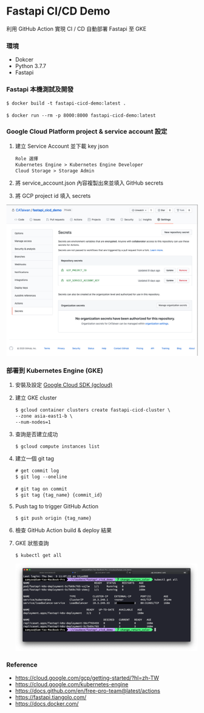 # Fastapi CI/CD Demo

利用 GitHub Action 實現 CI / CD 自動部署 Fastapi 至 GKE

### 環境

- Dokcer
- Python 3.7.7
- Fastapi

### Fastapi 本機測試及開發

```shell
$ docker build -t fastapi-cicd-demo:latest .

$ docker run --rm -p 8000:8000 fastapi-cicd-demo:latest
```

### Google Cloud Platform project & service account 設定

1. 建立 Service Account 並下載 key json

   ```
   Role 選擇
   Kubernetes Engine > Kubernetes Engine Developer
   Cloud Storage > Storage Admin
   ```

2. 將 service_account.json 內容複製出來並填入 GitHub secrets

3. 將 GCP project id 填入 secrets

![GitHub Secrets](/docs/github_secrets.png)

### 部署到 Kubernetes Engine (GKE)

1. 安裝及設定 [Google Cloud SDK (gcloud)](https://cloud.google.com/sdk/docs/install)

2. 建立 GKE cluster

   ```shell
   $ gcloud container clusters create fastapi-cicd-cluster \
   --zone asia-east1-b \
   --num-nodes=1
   ```

3. 查詢是否建立成功

   ```shell
   $ gcloud compute instances list
   ```

4. 建立一個 git tag

   ```shell
   # get commit log
   $ git log --oneline

   # git tag on commit
   $ git tag {tag_name} {commit_id}
   ```

5. Push tag to trigger GitHub Action

   ```shell
   $ git push origin {tag_name}
   ```

6. 檢查 GitHub Action build & deploy 結果

7. GKE 狀態查詢
   ```shell
   $ kubectl get all
   ```
   ![GitHub Secrets](/docs/result_kubectl_get_all.png)

### Reference
  - https://cloud.google.com/gcp/getting-started/?hl=zh-TW
  - https://cloud.google.com/kubernetes-engine
  - https://docs.github.com/en/free-pro-team@latest/actions
  - https://fastapi.tiangolo.com/
  - https://docs.docker.com/
